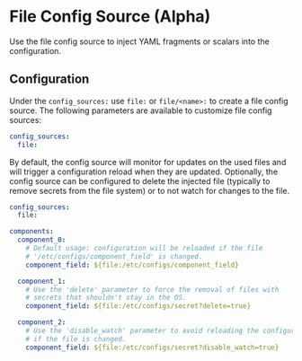 # File Config Source (Alpha)

Use the file config source to inject YAML fragments or scalars into the
configuration.

## Configuration

Under the `config_sources:` use `file:` or `file/<name>:` to create a
file config source. The following parameters are available to
customize file config sources:

```yaml
config_sources:
  file:
```

By default, the config source will monitor for updates on the used files
and will trigger a configuration reload when they are updated. Optionally,
the config source can be configured to delete the injected file (typically
to remove secrets from the file system) or to not watch for changes to the
file.

```yaml
config_sources:
  file:

components:
  component_0:
    # Default usage: configuration will be reloaded if the file
    # '/etc/configs/component_field' is changed.
    component_field: ${file:/etc/configs/component_field} 

  component_1:
    # Use the 'delete' parameter to force the removal of files with
    # secrets that shouldn't stay in the OS.
    component_field: ${file:/etc/configs/secret?delete=true} 

  component_2:
    # Use the 'disable_watch' parameter to avoid reloading the configuration
    # if the file is changed.
    component_field: ${file:/etc/configs/secret?disable_watch=true} 
```

